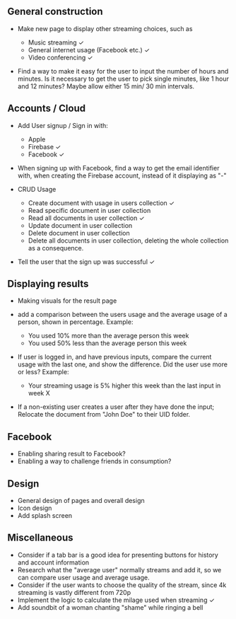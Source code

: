 ## General construction
- Make new page to display other streaming choices, such as
  - Music streaming ✓
  - General internet usage (Facebook etc.) ✓
  - Video conferencing ✓

- Find a way to make it easy for the user to input the number of hours and minutes. 
  Is it necessary to get the user to pick single minutes, like 1 hour and 12 minutes? Maybe allow either 15 min/ 30 min  intervals.

## Accounts / Cloud

- Add User signup / Sign in with:
    - Apple 
    - Firebase ✓
    - Facebook ✓

- When signing up with Facebook, find a way to get the email identifier with, when creating the Firebase account, instead of it displaying as "-"

- CRUD Usage
  - Create document with usage in users collection ✓
  - Read specific document in user collection
  - Read all documents in user collection ✓
  - Update document in user collection
  - Delete document in user collection
  - Delete all documents in user collection, deleting the whole collection as a consequence.

- Tell the user that the sign up was successful ✓

## Displaying results
 - Making visuals for the result page
 - add a comparison between the users usage and the average usage of a person, shown in percentage. Example:
   - You used 10% more than the average person this week
   - You used 50% less than the average person this week

 - If user is logged in, and have previous inputs, compare the current usage with the last one, and show the difference. Did the user use more or less? Example:
   - Your streaming usage is 5% higher this week than the last input in week X
  
 - If a non-existing user creates a user after they have done the input; Relocate the document from "John Doe" to their UID folder.


## Facebook
  - Enabling sharing result to Facebook?
  - Enabling a way to challenge friends in consumption?

## Design
- General design of pages and overall design
- Icon design
- Add splash screen

## Miscellaneous
- Consider if a tab bar is a good idea for presenting buttons for history and account information
- Research what the "average user" normally streams and add it, so we can compare user usage and average usage.
- Consider if the user wants to choose the quality of the stream, since 4k streaming is vastly different from 720p
- Implement the logic to calculate the milage used when streaming ✓
- Add soundbit of a woman chanting "shame" while ringing a bell

